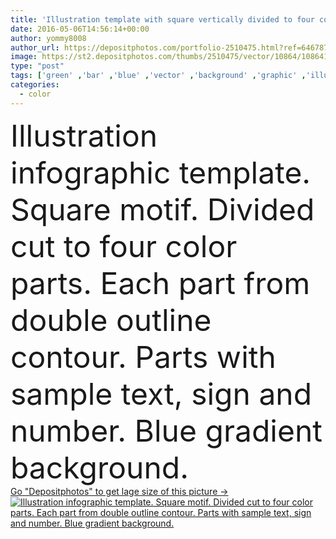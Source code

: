 ```yaml
---
title: 'Illustration template with square vertically divided to four color parts from outlines'
date: 2016-05-06T14:56:14+00:00
author: yommy8008
author_url: https://depositphotos.com/portfolio-2510475.html?ref=64678756
image: https://st2.depositphotos.com/thumbs/2510475/vector/10864/108641990/api_thumb_450.jpg?forcejpeg=true
type: "post"
tags: ['green' ,'bar' ,'blue' ,'vector' ,'background' ,'graphic' ,'illustration' ,'design' ,'space' ,'shape' ,'person' ,'sign' ,'label' ,'orange' ,'light' ,'brown' ,'cut' ,'line' ,'square' ,'banner' ,'symbol' ,'elements' ,'creative' ,'concept' ,'idea' ,'icon' ,'message' ,'flat' ,'contour' ,'shadow' ,'information' ,'Presentation' ,'rectangle' ,'template' ,'website' ,'layout' ,'outline' ,'steps' ,'double' ,'four' ,'graph' ,'process' ,'magazine' ,'option' ,'diagram' ,'divided' ,'eps10' ,'infographic' ,'lorem ipsum' ]
categories: 
  - color
---
```

<div aling="center">
            <font size="60"> Illustration infographic template. Square motif. Divided cut to four color parts. Each part from double outline contour. Parts with sample text, sign and number. Blue gradient background.</font>   
</div>
<div>
    <a href='https://st2.depositphotos.com/thumbs/2510475/vector/10864/108641990/api_thumb_450.jpg?forcejpeg=true?ref=64678756' target=_blank > Go "Depositphotos" to get lage size of this picture ->
        <img href='https://st2.depositphotos.com/thumbs/2510475/vector/10864/108641990/api_thumb_450.jpg?forcejpeg=true?ref=64678756' src='https://st2.depositphotos.com/2510475/10864/v/950/depositphotos_108641990-stock-illustration-illustration-template-with-square-vertically.jpg?forcejpeg=true' alt='Illustration infographic template. Square motif. Divided cut to four color parts. Each part from double outline contour. Parts with sample text, sign and number. Blue gradient background.' >
    </a>
</div>
